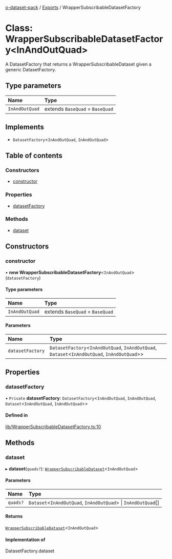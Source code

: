 [o-dataset-pack](../README.md) / [Exports](../modules.md) / WrapperSubscribableDatasetFactory

# Class: WrapperSubscribableDatasetFactory<InAndOutQuad\>

A DatasetFactory that returns a WrapperSubscribableDataset given a generic DatasetFactory.

## Type parameters

| Name | Type |
| :------ | :------ |
| `InAndOutQuad` | extends `BaseQuad` = `BaseQuad` |

## Implements

- `DatasetFactory`<`InAndOutQuad`, `InAndOutQuad`\>

## Table of contents

### Constructors

- [constructor](WrapperSubscribableDatasetFactory.md#constructor)

### Properties

- [datasetFactory](WrapperSubscribableDatasetFactory.md#datasetfactory)

### Methods

- [dataset](WrapperSubscribableDatasetFactory.md#dataset)

## Constructors

### constructor

• **new WrapperSubscribableDatasetFactory**<`InAndOutQuad`\>(`datasetFactory`)

#### Type parameters

| Name | Type |
| :------ | :------ |
| `InAndOutQuad` | extends `BaseQuad` = `BaseQuad` |

#### Parameters

| Name | Type |
| :------ | :------ |
| `datasetFactory` | `DatasetFactory`<`InAndOutQuad`, `InAndOutQuad`, `Dataset`<`InAndOutQuad`, `InAndOutQuad`\>\> |

## Properties

### datasetFactory

• `Private` **datasetFactory**: `DatasetFactory`<`InAndOutQuad`, `InAndOutQuad`, `Dataset`<`InAndOutQuad`, `InAndOutQuad`\>\>

#### Defined in

[lib/WrapperSubscribableDatasetFactory.ts:10](https://github.com/o-development/o-dataset-pack/blob/44be04c/lib/WrapperSubscribableDatasetFactory.ts#L10)

## Methods

### dataset

▸ **dataset**(`quads?`): [`WrapperSubscribableDataset`](WrapperSubscribableDataset.md)<`InAndOutQuad`\>

#### Parameters

| Name | Type |
| :------ | :------ |
| `quads?` | `Dataset`<`InAndOutQuad`, `InAndOutQuad`\> \| `InAndOutQuad`[] |

#### Returns

[`WrapperSubscribableDataset`](WrapperSubscribableDataset.md)<`InAndOutQuad`\>

#### Implementation of

DatasetFactory.dataset
